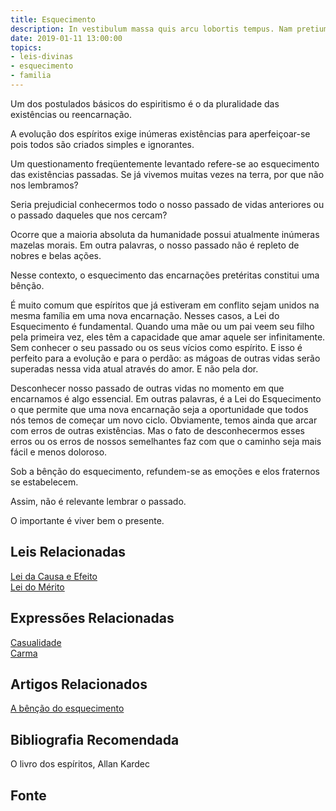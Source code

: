 ```yaml
---
title: Esquecimento
description: In vestibulum massa quis arcu lobortis tempus. Nam pretium arcu in odio vulputate luctus.
date: 2019-01-11 13:00:00
topics: 
- leis-divinas
- esquecimento
- familia
---
```


Um dos postulados básicos do espiritismo é o da pluralidade das existências ou
reencarnação.

A evolução dos espíritos exige inúmeras existências para aperfeiçoar-se pois
todos são criados simples e ignorantes.

Um questionamento freqüentemente levantado refere-se ao esquecimento das
existências passadas. Se já vivemos muitas vezes na terra, por que não nos
lembramos?

Seria prejudicial conhecermos todo o nosso passado de vidas anteriores ou o passado
daqueles que nos cercam?

Ocorre que a maioria absoluta da humanidade possui atualmente inúmeras mazelas
morais. Em outra palavras, o nosso passado não é repleto de nobres e belas
ações.

Nesse contexto, o esquecimento das encarnações pretéritas constitui uma bênção.

É muito comum que espíritos que já estiveram em conflito sejam unidos na mesma
família em uma nova encarnação. Nesses casos, a Lei do Esquecimento é
fundamental. Quando uma mãe ou um pai veem seu filho pela primeira vez, eles têm
a capacidade que amar aquele ser infinitamente. Sem conhecer o seu passado ou os
seus vícios como espírito. E isso é perfeito para a evolução e para o perdão: as
mágoas de outras vidas serão superadas nessa vida atual através do amor. E não
pela dor.

Desconhecer nosso passado de outras vidas no momento em que encarnamos é algo
essencial. Em outras palavras, é a Lei do Esquecimento o que permite que uma
nova encarnação seja a oportunidade que todos nós temos de começar um novo
ciclo. Obviamente, temos ainda que arcar com erros de outras existências. Mas o
fato de desconhecermos esses erros ou os erros de nossos semelhantes faz com que
o caminho seja mais fácil e menos doloroso.

Sob a bênção do esquecimento, refundem-se as emoções e elos fraternos se
estabelecem.

Assim, não é relevante lembrar o passado.

O importante é viver bem o presente.

## Leis Relacionadas
[Lei da Causa e Efeito](../cause-effect)  
[Lei do Mérito](../merito)  

## Expressões Relacionadas
[Casualidade](/sobre/casualidade)  
[Carma](/sobre/carma)

## Artigos Relacionados
[A bênção do esquecimento](/artigos/bencao-do-esquecimento)

## Bibliografia Recomendada
O livro dos espíritos, Allan Kardec  

## Fonte

